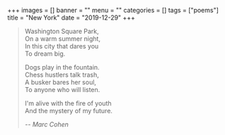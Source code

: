 +++
images = []
banner = ""
menu = ""
categories = []
tags = ["poems"]
title = "New York"
date = "2019-12-29"
+++

> Washington Square Park,  
> On a warm summer night,  
> In this city that dares you  
> To dream big.  
>
> Dogs play in the fountain.  
> Chess hustlers talk trash,  
> A busker bares her soul,  
> To anyone who will listen.  
> 
> I'm alive with the fire of youth  
> And the mystery of my future.  
> 
> -- <cite>Marc Cohen</cite>
